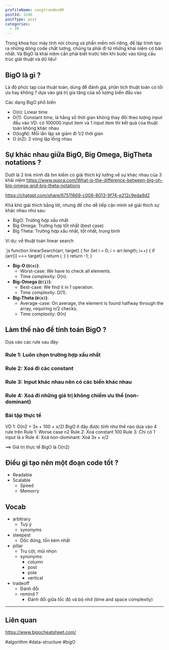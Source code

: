 ```yaml
---
profileName: sangtrandev00
postId: 3246
postType: post
categories:
  - 39
---
```

Trong khoa học máy tính nói chung và phần mềm nói riêng, để lập trình tạo ra những dòng code chất lương, chúng ta phải đi từ những khái niệm cơ bản nhất. Và BigO là khái niệm cần phải biết trước tiên khi bước vào từng cấu trúc giải thuật và dữ liệu! 
## BigO là gì ?

Là độ phức tạp của thuật toán, dùng để đánh giá, phân tích thuật toán có tối ưu hay không ? dựa vào giá trị gia tăng của số lượng biến đầu vào

Các dạng BigO phổ biến
- O(n): Linear time
- O(1): Constant time, là hằng số thời gian không thay đổi theo lượng input đầu vào
VD: có 100000 input item và 1 input item thì kết quả của thuật toán không khác nhau
- O(logN): Mỗi lần lặp sẽ giảm đi 1/2 thời gian
- O (n2): 2 vòng lặp lồng nhau

## Sự khác nhau giữa BigO, Big Omega, BigTheta notations ?

Dưới là 2 link mình đã tìm kiếm có giải thích kỹ lưỡng về sự khác nhau của 3 khái niệm
https://www.quora.com/What-is-the-difference-between-big-oh-big-omega-and-big-theta-notations

https://chatgpt.com/share/67511669-c008-8013-9f74-e212c9eda9d2

Khá khó giải thích bằng lời, nhưng để cho dễ tiếp cận mình sẽ giải thích sự khác nhau như sau:
- BigO: Trường hợp xấu nhất
- Big Omega: Trường hợp tốt nhất (best case)
- Big Theta: Trường hợp xấu nhất, tốt nhất, trung bình 

Ví dụ: về thuật toán linear search

`js
function linearSearch(arr, target) {
    for (let i = 0; i < arr.length; i++) {
        if (arr[i] === target) {
            return i;
        }
    }
    return -1;
}
- **Big-O (`O(n)`)**:
    - Worst-case:  We have to check all  elements.
    - Time complexity: O(n).
- **Big-Omega (`Ω(1)`)**:
    - Best-case:  We find it in 1 operation.
    - Time complexity: Ω(1).
- **Big-Theta (`Θ(n)`)**:
    - Average-case: On average, the element is found halfway through the array, requiring n/2 checks.
    - Time complexity: Θ(n)

## Làm thế nào để tính toán BigO ?

Dựa vào các rule sau đây:

### Rule 1: Luôn chọn trường hợp xấu nhất
### Rule 2: Xoá đi các constant

### Rule 3: Input khác nhau nên có các biến khác nhau

### Rule 4: Xoá đi những giá trị không chiếm ưu thế (non-dominant)

### Bài tập thực tế

VD 1: O(n2 + 3x + 100 + x/2)
BigO ở đây được tính như thế nào dựa vào 4 rule trên
Rule 1: Worse case n2
Rule 2: Xoá constant 100
Rule 3: Chỉ có 1 input là x
Rule 4: Xoá non-dominant: Xoá 3x + x/2

==> Giá trị thực tế BigO là O(n2)

## Điều gì tạo nên một đoạn code tốt ?

- Readable
- Scalable
	- Speed
	- Memorry

## Vocab

- arbitrary
	- Tuỳ ý
	- synonyms
- steepest
	- Dốc đứng, tốn kém nhất
- pillar
	- Trụ cột, mũi nhọn
	- synonyms:
		- column
		- post
		- pole
		- vertical
- tradeoff
	- Đánh đổi
	- remind ?
		- Đánh đổi giữa tốc độ và bộ nhớ (time and space complexity)

----
## Liên quan

https://www.bigocheatsheet.com/

#algorithm #data-structure #bigO